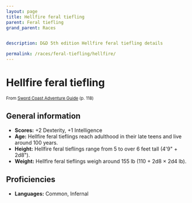 ```yaml
---
layout: page
title: Hellfire feral tiefling
parent: Feral tiefling
grand_parent: Races


description: D&D 5th edition Hellfire feral tiefling details

permalink: /races/feral-tiefling/hellfire/
---
```


# Hellfire feral tiefling

<small>From <a target="_blank" href="https://dnd.wizards.com/products/tabletop-games/rpg-products/sc-adventurers-guide">Sword Coast Adventure Guide</a> (p. 118)</small>

## General information

- **Scores:** +2 Dexterity, +1 Intelligence
- **Age:** Hellfire feral tieflings reach adulthood in their late teens and live around 100 years.
- **Height:** Hellfire feral tieflings range from 5 to over 6 feet tall (4'9" + 2d8").
- **Weight:** Hellfire feral tieflings weigh around 155 lb (110 + 2d8 × 2d4 lb).

## Proficiencies

- **Languages:** Common, Infernal